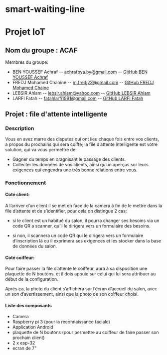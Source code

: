 # smart-waiting-line
# Projet IoT

## Nom du groupe : ACAF
 Membres du groupe:
* BEN YOUSSEF Achraf -- achrafbya.by@gmail.com -- [GitHub BEN YOUSSEF Achraf](https://github.com/BYAchraf)
* FREDJ Mohamed Chahine -- m.fredj23@gmail.com -- [GitHub FREDJ Mohamed Chaine](https://github.com/chahine202)
* LEBSIR Ahlam -- lebsir.ahlam@yahoo.com -- [GitHub LEBSIR Ahlam](https://github.com/LEBSIRAHLAM)
* LARFI Fatah -- fatahlarfi1991@gmail.com -- [GitHub LARFI Fatah](https://github.com/larfifatah)

## Projet : file d'attente intelligente 

### Description

Vous en avez marre des disputes qui ont lieu chaque fois entre vos clients, a propos du prochains qui sera coiffé; la file d’attente intelligente est votre solution, qui va vous permettre de:
* Gagner du temps en oragnisant le passage des clients.
* Collecter les données de vos clients, ainsi qu’un aperçus sur leurs
  exigences qui engendra une très bonne relations entre vous.


### Fonctionnement 
#### Coté client:

 A l’arriver d’un client il se met en face de la camera à fin de le mettre dans la file d’attente et de s’identifier, pour cela on distingue 2 cas:
  * si le client est un habitué du salon, il pourra changer ses besoins via un code QR a scanner, qu’il le dirigera vers un formulaire des besoins.
 
  * si non, il scannera un code QR qui le dirigera vers un formulaire d’inscription là ou il exprimera ses exigences et les stocker dans la base de données du salon. 

#### Coté coiffeur: 

Pour faire passer la file d’attente le coiffeur, aura à sa disposition une plaquette de N boutons, et il dois appuie sur celui qui lui sera attribuer au début de la configuration.

Aprés ça, la photo du client s’affichera sur l’écran d’accueil du salon, avec un son d’avertissement, ainsi que la photo de son coiffeur choisi.

#### Liste des composants

* Camera
* Raspberry pi 3 (pour la reconnaissance faciale)
* Application Android
* plaquette de N boutons (pour permettre au coiffeur de faire passer son    prochain client)
* 2 x esp-32
* ecran de 7" 
